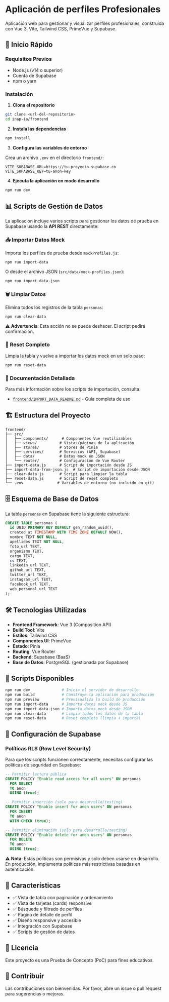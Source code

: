 # Aplicación de perfiles Profesionales

Aplicación web para gestionar y visualizar perfiles profesionales, construida con Vue 3, Vite, Tailwind CSS, PrimeVue y Supabase.

## 🚀 Inicio Rápido

### Requisitos Previos

- Node.js (v14 o superior)
- Cuenta de Supabase
- npm o yarn

### Instalación

1. **Clona el repositorio**

```bash
git clone <url-del-repositorio>
cd inap-ia/frontend
```

2. **Instala las dependencias**

```bash
npm install
```

3. **Configura las variables de entorno**

Crea un archivo `.env` en el directorio `frontend/`:

```env
VITE_SUPABASE_URL=https://tu-proyecto.supabase.co
VITE_SUPABASE_KEY=tu-anon-key
```

4. **Ejecuta la aplicación en modo desarrollo**

```bash
npm run dev
```

## 📊 Scripts de Gestión de Datos

La aplicación incluye varios scripts para gestionar los datos de prueba en Supabase usando la **API REST** directamente:

### 📥 Importar Datos Mock

Importa los perfiles de prueba desde `mockProfiles.js`:

```bash
npm run import-data
```

O desde el archivo JSON (`src/data/mock-profiles.json`):

```bash
npm run import-data-json
```

### 🗑️ Limpiar Datos

Elimina todos los registros de la tabla `personas`:

```bash
npm run clear-data
```

⚠️ **Advertencia**: Esta acción no se puede deshacer. El script pedirá confirmación.

### 🔄 Reset Completo

Limpia la tabla y vuelve a importar los datos mock en un solo paso:

```bash
npm run reset-data
```

### 📖 Documentación Detallada

Para más información sobre los scripts de importación, consulta:

- [`frontend/IMPORT_DATA_README.md`](frontend/IMPORT_DATA_README.md) - Guía completa de uso

## 🏗️ Estructura del Proyecto

```
frontend/
├── src/
│   ├── components/      # Componentes Vue reutilizables
│   ├── views/          # Vistas/páginas de la aplicación
│   ├── stores/         # Stores de Pinia
│   ├── services/       # Servicios (API, Supabase)
│   ├── data/           # Datos mock en JSON
│   └── router/         # Configuración de Vue Router
├── import-data.js      # Script de importación desde JS
├── import-data-from-json.js  # Script de importación desde JSON
├── clear-data.js       # Script para limpiar la tabla
├── reset-data.js       # Script de reset completo
└── .env               # Variables de entorno (no incluido en git)
```

## 🗄️ Esquema de Base de Datos

La tabla `personas` en Supabase tiene la siguiente estructura:

```sql
CREATE TABLE personas (
  id UUID PRIMARY KEY DEFAULT gen_random_uuid(),
  created_at TIMESTAMP WITH TIME ZONE DEFAULT NOW(),
  nombre TEXT NOT NULL,
  apellidos TEXT NOT NULL,
  foto_url TEXT,
  organismo TEXT,
  cargo TEXT,
  cv TEXT,
  linkedin_url TEXT,
  github_url TEXT,
  twitter_url TEXT,
  instagram_url TEXT,
  facebook_url TEXT,
  web_personal_url TEXT
);
```

## 🛠️ Tecnologías Utilizadas

- **Frontend Framework**: Vue 3 (Composition API)
- **Build Tool**: Vite
- **Estilos**: Tailwind CSS
- **Componentes UI**: PrimeVue
- **Estado**: Pinia
- **Routing**: Vue Router
- **Backend**: Supabase (BaaS)
- **Base de Datos**: PostgreSQL (gestionada por Supabase)

## 📝 Scripts Disponibles

```bash
npm run dev              # Inicia el servidor de desarrollo
npm run build            # Construye la aplicación para producción
npm run preview          # Previsualiza la build de producción
npm run import-data      # Importa datos mock desde JS
npm run import-data-json # Importa datos mock desde JSON
npm run clear-data       # Limpia todos los datos de la tabla
npm run reset-data       # Reset completo (limpia + importa)
```

## 🔐 Configuración de Supabase

### Políticas RLS (Row Level Security)

Para que los scripts funcionen correctamente, necesitas configurar las políticas de seguridad en Supabase:

```sql
-- Permitir lectura pública
CREATE POLICY "Enable read access for all users" ON personas
  FOR SELECT
  TO anon
  USING (true);

-- Permitir inserción (solo para desarrollo/testing)
CREATE POLICY "Enable insert for anon users" ON personas
  FOR INSERT
  TO anon
  WITH CHECK (true);

-- Permitir eliminación (solo para desarrollo/testing)
CREATE POLICY "Enable delete for anon users" ON personas
  FOR DELETE
  TO anon
  USING (true);
```

⚠️ **Nota**: Estas políticas son permisivas y solo deben usarse en desarrollo. En producción, implementa políticas más restrictivas basadas en autenticación.

## 🎨 Características

- ✅ Vista de tabla con paginación y ordenamiento
- ✅ Vista de tarjetas (cards) responsive
- ✅ Búsqueda y filtrado de perfiles
- ✅ Página de detalle de perfil
- ✅ Diseño responsive y accesible
- ✅ Integración con Supabase
- ✅ Scripts de gestión de datos

## 📄 Licencia

Este proyecto es una Prueba de Concepto (PoC) para fines educativos.

## 🤝 Contribuir

Las contribuciones son bienvenidas. Por favor, abre un issue o pull request para sugerencias o mejoras.
